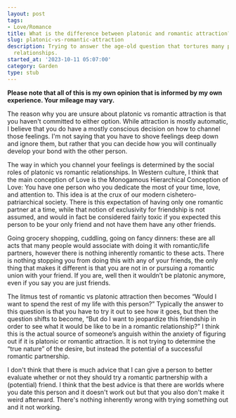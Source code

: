 ```yaml
---
layout: post
tags:
- Love/Romance
title: What is the difference between platonic and romantic attraction?
slug: platonic-vs-romantic-attraction
description: Trying to answer the age-old question that tortures many people in their
  relationships.
started_at: '2023-10-11 05:07:00'
category: Garden
type: stub
---
```


**Please note that all of this is my own opinion that is informed by my own experience. Your mileage may vary.**

The reason why you are unsure about platonic vs romantic attraction is that you haven't committed to either option. While attraction is mostly automatic, I believe that you do have a mostly conscious decision on how to channel those feelings. I'm not saying that you have to shove feelings deep down and ignore them, but rather that you can decide how you will continually develop your bond with the other person.

The way in which you channel your feelings is determined by the social roles of platonic vs romantic relationships. In Western culture, I think that the main conception of Love is the Monogamous Hierarchical Conception of Love: You have one person who you dedicate the most of your time, love, and attention to. This idea is at the crux of our modern cishetero-patriarchical society. There is this expectation of having only one romantic partner at a time, while that notion of exclusivity for friendship is not assumed, and would in fact be considered fairly toxic if you expected this person to be your only friend and not have them have any other friends.

Going grocery shopping, cuddling, going on fancy dinners: these are all acts that many people would associate with doing it with romantic/life partners, however there is nothing inherently romantic to these acts. There is nothing stopping you from doing this with any of your friends, the only thing that makes it different is that you are not in or pursuing a romantic union with your friend. If you are, well then it wouldn’t be platonic anymore, even if you say you are just friends.

The litmus test of romantic vs platonic attraction then becomes “Would I want to spend the rest of my life with this person?” Typically the answer to this question is that you have to try it out to see how it goes, but then the question shifts to become, “But do I want to jeopardize this friendship in order to see what it would be like to be in a romantic relationship?” I think this is the actual source of someone’s anguish within the anxiety of figuring out if it is platonic or romantic attraction. It is not trying to determine the “true nature” of the desire, but instead the potential of a successful romantic partnership.

I don't think that there is much advice that I can give a person to better evaluate whether or not they should try a romantic partnership with a (potential) friend. I think that the best advice is that there are worlds where you date this person and it doesn't work out but that you also don't make it weird afterward. There's nothing inherently wrong with trying something out and it not working.